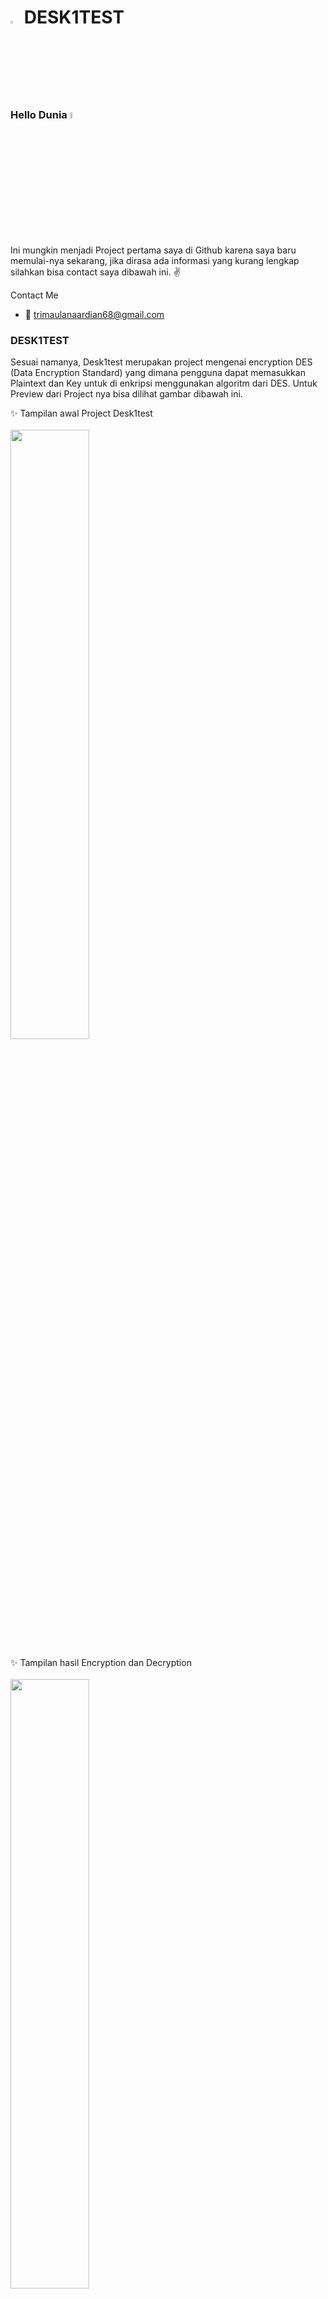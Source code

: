 # <img src="https://cdn-icons-png.flaticon.com/512/508/508250.png" width="3%"> DESK1TEST
### Hello Dunia <img src="https://media.giphy.com/media/hvRJCLFzcasrR4ia7z/giphy.gif" width="5%">
Ini mungkin menjadi Project pertama saya di Github karena saya baru memulai-nya sekarang, jika dirasa ada informasi yang kurang 
lengkap silahkan bisa contact saya dibawah ini. ✌️

Contact Me
- 📧 trimaulanaardian68@gmail.com


### DESK1TEST

Sesuai namanya, Desk1test merupakan project mengenai encryption DES (Data Encryption Standard) yang dimana pengguna dapat memasukkan Plaintext dan Key untuk
di enkripsi menggunakan algoritm dari DES. Untuk Preview dari Project nya bisa dilihat gambar dibawah ini.

✨ Tampilan awal Project Desk1test<br/><br/>
<img src="https://i.imgur.com/7NYPEy2.png" width="50%">

✨ Tampilan hasil Encryption dan Decryption<br/><br/>
<img src="https://i.imgur.com/ftxH6RX.png" width="50%">

Persyaratan yang diperlukan untuk menjalankan project DESK1TEST
- <img src="https://i.imgur.com/C7WQ0wt.pngXAMPP" width="1.5%"> XAMPP ( <a href="https://www.apachefriends.org/download.html">Download<a/> )
- <img src="https://i.imgur.com/AnZaG8D.gif" width="1.5%"> Visual Studio Code ( <a href="https://code.visualstudio.com">Download<a/> )
- <img src="https://i.imgur.com/llrYYcX.gif" width="1.5%"> Browser ( Bisa gunakan : Google Chrome, Firefox, Edge, Opera, etc)

Bahasa Pemrograman yang digunakan untuk project DESK1TEST
- <img src="https://i.imgur.com/aNfLWag.gif" width="1.5%"> PHP

Terima kasih sudah berkunjung 😀, silahkan buat temen-temen untuk menggunakan project ini untuk tugas Sekolah/Kuliah/TA
mohon untuk tidak menghilangkan copyright nya ya temen-temen. Terima Kasih. Kita ketemu lagi diproject selanjutnya 😉
